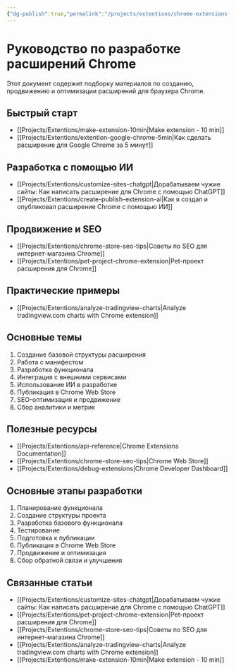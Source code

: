 ```yaml
---
{"dg-publish":true,"permalink":"/projects/extentions/chrome-extensions-development-guide/"}
---
```


# Руководство по разработке расширений Chrome

Этот документ содержит подборку материалов по созданию, продвижению и оптимизации расширений для браузера Chrome.

## Быстрый старт
- [[Projects/Extentions/make-extension-10min\|Make extension - 10 min]]
- [[Projects/Extentions/extention-google-chrome-5min\|Как сделать расширение для Google Chrome за 5 минут]]

## Разработка с помощью ИИ
- [[Projects/Extentions/customize-sites-chatgpt\|Дорабатываем чужие сайты: Как написать расширение для Chrome с помощью ChatGPT]]
- [[Projects/Extentions/create-publish-extension-ai\|Как я создал и опубликовал расширение Chrome с помощью ИИ]]

## Продвижение и SEO
- [[Projects/Extentions/chrome-store-seo-tips\|Советы по SEO для интернет-магазина Chrome]]
- [[Projects/Extentions/pet-project-chrome-extension\|Pet-проект расширения для Chrome]]

## Практические примеры
- [[Projects/Extentions/analyze-tradingview-charts\|Analyze tradingview.com charts with Chrome extension]]

## Основные темы
1. Создание базовой структуры расширения
2. Работа с манифестом
3. Разработка функционала
4. Интеграция с внешними сервисами
5. Использование ИИ в разработке
6. Публикация в Chrome Web Store
7. SEO-оптимизация и продвижение
8. Сбор аналитики и метрик

## Полезные ресурсы
- [[Projects/Extentions/api-reference\|Chrome Extensions Documentation]]
- [[Projects/Extentions/chrome-store-seo-tips\|Chrome Web Store]]
- [[Projects/Extentions/debug-extensions\|Chrome Developer Dashboard]]

## Основные этапы разработки
1. Планирование функционала
2. Создание структуры проекта
3. Разработка базового функционала
4. Тестирование
5. Подготовка к публикации
6. Публикация в Chrome Web Store
7. Продвижение и оптимизация
8. Сбор обратной связи и улучшения

## Связанные статьи
- [[Projects/Extentions/customize-sites-chatgpt\|Дорабатываем чужие сайты: Как написать расширение для Chrome с помощью ChatGPT]]
- [[Projects/Extentions/pet-project-chrome-extension\|Pet-проект расширения для Chrome]]
- [[Projects/Extentions/chrome-store-seo-tips\|Советы по SEO для интернет-магазина Chrome]]
- [[Projects/Extentions/analyze-tradingview-charts\|Analyze tradingview.com charts with Chrome extension]]
- [[Projects/Extentions/make-extension-10min\|Make extension - 10 min]] 
